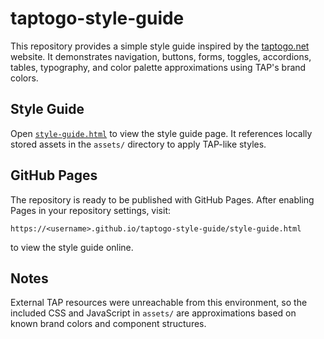 # taptogo-style-guide

This repository provides a simple style guide inspired by the [taptogo.net](https://www.taptogo.net) website. It demonstrates navigation, buttons, forms, toggles, accordions, tables, typography, and color palette approximations using TAP's brand colors.

## Style Guide

Open [`style-guide.html`](style-guide.html) to view the style guide page. It references locally stored assets in the `assets/` directory to apply TAP-like styles.

## GitHub Pages

The repository is ready to be published with GitHub Pages. After enabling Pages in your repository settings, visit:

```
https://<username>.github.io/taptogo-style-guide/style-guide.html
```

to view the style guide online.

## Notes

External TAP resources were unreachable from this environment, so the included CSS and JavaScript in `assets/` are approximations based on known brand colors and component structures.
